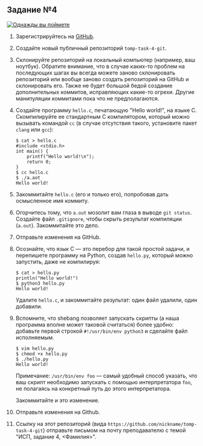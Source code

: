 ## Задание №4

[![Однажды вы поймете](https://imgs.xkcd.com/comics/git_commit_2x.png)](https://xkcd.com/1296/)

1.  Зарегистрируйтесь на [GitHub](https://github.com).

1.  Создайте новый публичный репозиторий `tomp-task-4-git`.

1.  Склонируйте репозиторий на локальный компьютер (например, ваш ноутбук).
    Обратите внимание, что в случае каких-то проблем на последующих шагах вы всегда можете заново склонировать репозиторий или вообще заново создать репозиторий на GitHub и склонировать его. Также не будет большой бедой создание дополнительных коммитов, исправляющих какие-то огрехи. Другие манипуляции коммитами пока что не предполагаются.

1.  Создайте программу `hello.c`, печатающую "Hello world!", на языке C.
    Скомпилируйте ее стандартным C компилятором, который можно вызывать командой `cc` (в случае отсутствия такого, установите пакет `clang` или `gcc`):

        $ cat > hello.c
        #include <stdio.h>
        int main() {
            printf("Hello world!\n");
            return 0;
        }
        $ cc hello.c
        $ ./a.aot
        Hello world!

1.  Закоммитайте `hello.c` (его и только его), попробовав дать осмысленное имя коммиту.

1.  Огорчитесь тому, что `a.out` мозолит вам глаза в выводе `git status`. Создайте файл `.gitignore`, чтобы скрыть результат компиляции (`a.out`).
    Закоммитайте это дело.

1.  Отправьте изменения на GitHub.

1.  Осознайте, что язык C — это перебор для такой простой задачи, и перепишете программу на Python, создав `hello.py`, который можно запустить, даже не компилируя:

        $ cat > hello.py
        println("Hello world!")
        $ python3 hello.py
        Hello world!

    Удалите `hello.c`, и закоммитайте результат: один файл удалили, один добавили.

1.  Вспомните, что shebang позволяет запускать скрипты (а наша программа вполне может таковой считаться) более удобно: добавьте первой строкой `#!/usr/bin/env python3` и сделайте файл исполняемым.

        $ vim hello.py
        $ chmod +x hello.py
        $ ./hello.py
        Hello world!

    Примечание: `/usr/bin/env foo` — самый удобный способ указать, что ваш
    скрипт необходимо запускать с помощью интерпретатора `foo`, не полагаясь на
    конкретный путь до этого интерпретатора.

    Закоммитайте и это изменение.

1.  Отправьте изменения на Github.

1.  Ссылку на этот репозиторий (вида `https://github.com/nickname/tomp-task-4-git`) отправьте письмом на почту преподавателю с темой "ИСП, задание 4, <Фамилия>".

